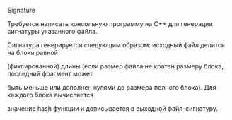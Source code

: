 Signature

Требуется написать консольную программу на C++ для генерации сигнатуры указанного файла.

Сигнатура генерируется следующим образом: исходный файл делится на блоки равной

(фиксированной) длины (если размер файла не кратен размеру блока, последний фрагмент может

быть меньше или дополнен нулями до размера полного блока). Для каждого блока вычисляется

значение hash функции и дописывается в выходной файл-сигнатуру.
